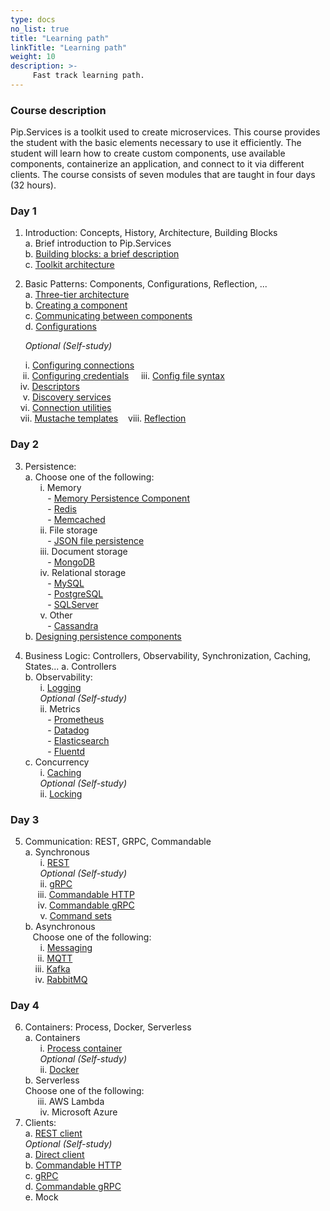 ```yaml
---
type: docs
no_list: true
title: "Learning path"
linkTitle: "Learning path"
weight: 10
description: >-
     Fast track learning path.
---
```


### Course description

Pip.Services is a toolkit used to create microservices. This course provides the student with the basic elements necessary to use it efficiently. The student will learn how to create custom components, use available components, containerize an application, and connect to it via different clients. The course consists of seven modules that are taught in four days (32 hours).

### Day 1
1.	Introduction: Concepts, History, Architecture, Building Blocks       
a.	Brief introduction to Pip.Services         
b.	[Building blocks: a brief description](../../conceptual/building_blocks/)         
c.	[Toolkit architecture](../../conceptual/toolkit_architecture/) 

2.	Basic Patterns: Components, Configurations, Reflection, ...    
a.	[Three-tier architecture](../../conceptual/three_tier_architecture/)        
b.	[Creating a component](../../conceptual/component/creating_a_component/)         
c.	[Communicating between components](../../conceptual/component/component_communication/)            
d.	[Configurations](../../conceptual/configuration/configurations/)            

&nbsp;&nbsp;&nbsp;&nbsp;&nbsp;&nbsp;_Optional (Self-study)_
  
&nbsp;&nbsp;&nbsp;&nbsp;&nbsp;&nbsp;i.	[Configuring connections](../../getting_started/recipes/configuring_connections/)                
&nbsp;&nbsp;&nbsp;&nbsp;&nbsp;ii.	[Configuring credentials](../../getting_started/recipes/configuring_credentials/)
&nbsp;&nbsp;&nbsp;&nbsp;iii.	[Config file syntax](../../conceptual/configuration/config_file_syntax/)     
&nbsp;&nbsp;&nbsp;&nbsp;iv.	[Descriptors](../../conceptual/component/descriptors/)     
&nbsp;&nbsp;&nbsp;&nbsp;&nbsp;v.	[Discovery services](../../getting_started/recipes/discovery_services/)     
&nbsp;&nbsp;&nbsp;&nbsp;vi.	[Connection utilities](../../getting_started/recipes/connection_utils/)     
&nbsp;&nbsp;&nbsp;&nbsp;vii.	[Mustache templates](../../getting_started/recipes/mustache_templates/)
&nbsp;&nbsp;&nbsp;viii. [Reflection](../../conceptual/reflection/)     

### Day 2

3.	Persistence:      
a.	Choose one of the following:      
&nbsp;&nbsp;&nbsp;&nbsp;&nbsp;&nbsp;i.	Memory         
&nbsp;&nbsp;&nbsp;&nbsp;&nbsp;&nbsp;&nbsp;&nbsp; - [Memory Persistence Component](../../getting_started/tutorials/data_microservice/step3/)               
&nbsp;&nbsp;&nbsp;&nbsp;&nbsp;&nbsp;&nbsp;&nbsp; - [Redis](../../conceptual/caching/redis/)       
&nbsp;&nbsp;&nbsp;&nbsp;&nbsp;&nbsp;&nbsp;&nbsp; - [Memcached](../../conceptual/caching/memcached/)       
&nbsp;&nbsp;&nbsp;&nbsp;&nbsp;&nbsp;ii.	File storage      
&nbsp;&nbsp;&nbsp;&nbsp;&nbsp;&nbsp;&nbsp;&nbsp; - [JSON file persistence](../../conceptual/persistences/json_persistence/)        
&nbsp;&nbsp;&nbsp;&nbsp;&nbsp;&nbsp;iii.	Document storage            
&nbsp;&nbsp;&nbsp;&nbsp;&nbsp;&nbsp;&nbsp;&nbsp; -	[MongoDB](../../conceptual/persistences/mongodb_persistence/)                
&nbsp;&nbsp;&nbsp;&nbsp;&nbsp;&nbsp;iv.	Relational storage     
&nbsp;&nbsp;&nbsp;&nbsp;&nbsp;&nbsp;&nbsp;&nbsp; -	[MySQL](../../conceptual/persistences/mysql_persistence/)          
&nbsp;&nbsp;&nbsp;&nbsp;&nbsp;&nbsp;&nbsp;&nbsp; -	[PostgreSQL](../../conceptual/persistences/postgre_persistence/)         
&nbsp;&nbsp;&nbsp;&nbsp;&nbsp;&nbsp;&nbsp;&nbsp; -	[SQLServer](../../conceptual/persistences/sqlserver_persistence/)       
&nbsp;&nbsp;&nbsp;&nbsp;&nbsp;&nbsp;v.	Other      
&nbsp;&nbsp;&nbsp;&nbsp;&nbsp;&nbsp;&nbsp;&nbsp; - [Cassandra](../../conceptual/persistences/cassandra/)                 
b.	[Designing persistence components](../../getting_started/recipes/designing_persistence/) 

4.	Business Logic: Controllers, Observability, Synchronization, Caching, States...
a.	Controllers         
b.	Observability:              
&nbsp;&nbsp;&nbsp;&nbsp;&nbsp;&nbsp;i.	[Logging](../../getting_started/recipes/logging/)            
&nbsp;&nbsp;&nbsp;&nbsp;&nbsp;&nbsp;_Optional (Self-study)_          
&nbsp;&nbsp;&nbsp;&nbsp;&nbsp;&nbsp;ii.	Metrics          
&nbsp;&nbsp;&nbsp;&nbsp;&nbsp;&nbsp;&nbsp;&nbsp; -	[Prometheus](../../getting_started/recipes/prometheus/)           
&nbsp;&nbsp;&nbsp;&nbsp;&nbsp;&nbsp;&nbsp;&nbsp; -	[Datadog](../../getting_started/recipes/datadog/)          
&nbsp;&nbsp;&nbsp;&nbsp;&nbsp;&nbsp;&nbsp;&nbsp; -	[Elasticsearch](../../getting_started/recipes/elasticsearch/)          
&nbsp;&nbsp;&nbsp;&nbsp;&nbsp;&nbsp;&nbsp;&nbsp; -	[Fluentd](../../getting_started/recipes/fluentd/)          
c.	Concurrency          
&nbsp;&nbsp;&nbsp;&nbsp;&nbsp;&nbsp;i.	[Caching](../../conceptual/caching/caching_basic/)           
&nbsp;&nbsp;&nbsp;&nbsp;&nbsp;&nbsp;_Optional (Self-study)_          
&nbsp;&nbsp;&nbsp;&nbsp;&nbsp;&nbsp;ii.	[Locking](../../conceptual/locks/memory_locks/)         

### Day 3

5.	Communication: REST, GRPC, Commandable       
a.	Synchronous       
&nbsp;&nbsp;&nbsp;&nbsp;&nbsp;&nbsp;i.	[REST](../../conceptual/communication/rest_service/)               
&nbsp;&nbsp;&nbsp;&nbsp;&nbsp;&nbsp;_Optional (Self-study)_        
&nbsp;&nbsp;&nbsp;&nbsp;&nbsp;&nbsp;ii.	[gRPC](../../conceptual/communication/grpc/)         
&nbsp;&nbsp;&nbsp;&nbsp;&nbsp;iii.  [Commandable HTTP](../../conceptual/communication/commandable_http/)         
&nbsp;&nbsp;&nbsp;&nbsp;&nbsp;iv.	[Commandable gRPC](../../conceptual/communication/commandable_grpc/)        
&nbsp;&nbsp;&nbsp;&nbsp;&nbsp;&nbsp;v.	[Command sets](../../conceptual/communication/command_set/)          
b.	Asynchronous        
&nbsp;&nbsp;&nbsp;Choose one of the following:        
&nbsp;&nbsp;&nbsp;&nbsp;&nbsp;&nbsp;i.  [Messaging](../../conceptual/messaging/messaging_basics/)         
&nbsp;&nbsp;&nbsp;&nbsp;&nbsp;ii.  [MQTT](../../conceptual/messaging/mqtt/)            
&nbsp;&nbsp;&nbsp;&nbsp;iii.  [Kafka](../../conceptual/messaging/kafka/)         
&nbsp;&nbsp;&nbsp;&nbsp;iv.  [RabbitMQ](../../conceptual/messaging/rabbitmq/)                

### Day 4
6.	Containers: Process, Docker, Serverless         
a.	Containers       
&nbsp;&nbsp;&nbsp;&nbsp;&nbsp;&nbsp;i.	[Process container](../../conceptual/containers/process_container/)                  
&nbsp;&nbsp;&nbsp;&nbsp;&nbsp;&nbsp;_Optional (Self-study)_        
&nbsp;&nbsp;&nbsp;&nbsp;&nbsp;&nbsp;ii.	[Docker](../../getting_started/tutorials/microservice_dockerization/)          
b.	Serverless        
Choose one of the following:       
&nbsp;&nbsp;&nbsp;&nbsp;&nbsp;iii.  AWS Lambda         
&nbsp;&nbsp;&nbsp;&nbsp;&nbsp;&nbsp;iv.  Microsoft Azure         
7.	Clients:           
a.	[REST client](../../conceptual/communication/rest_client/)            
_Optional (Self-study)_        
a.	[Direct client](../../conceptual/communication/direct_client/)               
b.	[Commandable HTTP](../../conceptual/communication/commandable_http/#using-a-commandablehttpclient)           
c.	[gRPC](../../conceptual/communication/grpc/#client)              
d.	[Commandable gRPC](../../conceptual/communication/commandable_grpc/#client)      
e.	Mock      
